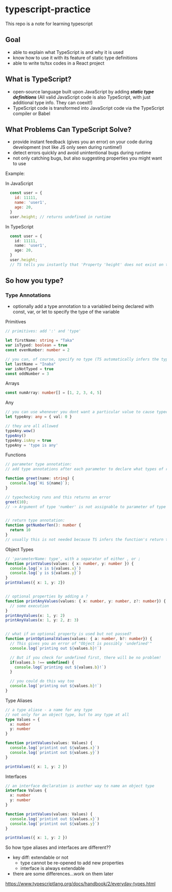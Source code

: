 # typescript-practice

This repo is a note for learning typescript

## Goal

- able to explain what TypeScript is and why it is used
- know how to use it with its feature of static type definitions
- able to write ts/tsx codes in a React project

## What is TypeScript?

- open-source language built upon JavaScript by adding **_static type definitions_** (All valid JavaScript code is also TypeScript, with just additional type info. They can coexit!)
- TypeScript code is transformed into JavaScript code via the TypeScript compiler or Babel

## What Problems Can TypeScript Solve?

- provide instant feedback (gives you an error) on your code during development (not like JS only seen during runtime!)
- detect errors quickly and avoid unintentional bugs during runtime
- not only catching bugs, but also suggesting properties you might want to use

Example:

In JavaScript

```JavaScript
  const user = {
    id: 11111,
    name: 'user1',
    age: 20,
  }
  user.height; // returns undefined in runtime
```

In TypeScript

```TypeScript
  const user = {
    id: 11111,
    name: 'user1',
    age: 20,
  }
  user.height;
  // TS tells you instantly that 'Property 'height' does not exist on type '{ id: number; name: string; age: number}'.
```

## So how you type?

### Type Annotations

- optionally add a type annotation to a variabled being declared with const, var, or let to specify the type of the variable

Primitives
```TypeScript
// primitives: add ':' and 'type'

let firstName: string = "Taka"
var isTyped: boolean = true
const evenNumber: number = 2

// you can, of course, specify no type (TS automatically infers the type)
let lastName = "Inaba"
var isNotTyped = true
const oddNumber = 3
```

Arrays
```TypeScript
const numArray: number[] = [1, 2, 3, 4, 5]
```

Any
```TypeScript
// you can use whenever you dont want a particular value to cause typechecking errors
let typeAny: any = { val: 0 }

// they are all allowed
typeAny.wow()
typeAny()
typeAny.isAny = true
typeAny = 'type is any'
```

Functions
```TypeScript
// parameter type annotation:
// add type annotations after each parameter to declare what types of rapameters the function accepts

function greet(name: string) {
  console.log(`Hi ${name}`);
}

// typechecking runs and this returns an error
greet(10);
// -> Argument of type 'number' is not assignable to parameter of type 'string


// return type annotation:
function getNumberTen(): number {
  return 10
}
// usually this is not needed because TS infers the function's return type based on the return statement.
```


Object Types
```TypeScript
// 'parameterName: type', with a separator of either , or ;
function printValues(values: { x: number, y: number }) {
  console.log(`x is ${values.x}`)
  console.log(`y is ${values.y}`)
}
printValues({ x: 1, y: 2})


// optional properties by adding a ?
function printAnyValues(values: { x: number, y: number, z?: number}) {
  // some execution
}
printAnyValues(x: 1, y: 2)
printAnyValues(x: 1, y: 2, z: 3)


// what if an optional property is used but not passed?
function printOptionalValues(values: { a: number, b?: number}) {
  // This gives you an error of "Object is possibly 'undefined'"
  console.log(`printing out ${values.b}!`)

  // But if you check for undefined first, there will be no problem!
  if(values.b !== undefined) {
    console.log(`printing out ${values.b}!`)
  }

  // you could do this way too
  console.log(`printing out ${values.b}!`)
}
```


Type Aliases
```TypeScript
// a type aliase - a name for any type
// not only for an object type, but to any type at all
type Values = {
  x: number
  y: number
}

function printValues(values: Values) {
  console.log(`printint out ${values.x}`)
  console.log(`printint out ${values.y}`)
}

printValues({ x: 1, y: 2 })
```


Interfaces
```TypeScript
// an interface declaration is another way to name an object type
interface Values {
  x: number
  y: number
}

function printValues(values: Values) {
  console.log(`printint out ${values.x}`)
  console.log(`printint out ${values.y}`)
}

printValues({ x: 1, y: 2 })
```

So how type aliases and interfaces are different??
- key diff: extendable or not
  - type cannot be re-opened to add new properties
  - interface is always extendable
- there are some differences...work on them later


https://www.typescriptlang.org/docs/handbook/2/everyday-types.html
